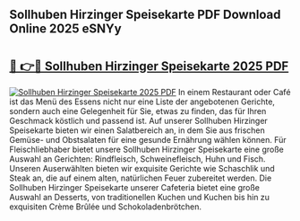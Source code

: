 ## Sollhuben Hirzinger Speisekarte PDF Download Online 2025 eSNYy

# <h2><a href="http://gcbyhi6.nevu.top/?p=Sollhuben+Hirzinger+Speisekarte">🔗 👉🔴 Sollhuben Hirzinger Speisekarte 2025 PDF</a></h2>

[![Sollhuben Hirzinger Speisekarte 2025 PDF](https://i.imgur.com/dBaPXMq.png)](http://gcbyhi6.nevu.top/?p=Sollhuben+Hirzinger+Speisekarte)
In einem Restaurant oder Café ist das Menü des Essens nicht nur eine Liste der angebotenen Gerichte, sondern auch eine Gelegenheit für Sie, etwas zu finden, das für Ihren Geschmack köstlich und passend ist. Auf unserer Sollhuben Hirzinger Speisekarte bieten wir einen Salatbereich an, in dem Sie aus frischen Gemüse- und Obstsalaten für eine gesunde Ernährung wählen können. Für Fleischliebhaber bietet unsere Sollhuben Hirzinger Speisekarte eine große Auswahl an Gerichten: Rindfleisch, Schweinefleisch, Huhn und Fisch. Unseren Auserwählten bieten wir exquisite Gerichte wie Schaschlik und Steak an, die auf einem alten, natürlichen Feuer zubereitet werden. Die Sollhuben Hirzinger Speisekarte unserer Cafeteria bietet eine große Auswahl an Desserts, von traditionellen Kuchen und Kuchen bis hin zu exquisiten Crème Brûlée und Schokoladenbrötchen.
